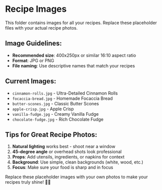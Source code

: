 # Recipe Images

This folder contains images for all your recipes. Replace these placeholder files with your actual recipe photos.

## Image Guidelines:
- **Recommended size**: 400x250px or similar 16:10 aspect ratio
- **Format**: JPG or PNG
- **File naming**: Use descriptive names that match your recipes

## Current Images:
- `cinnamon-rolls.jpg` - Ultra-Detailed Cinnamon Rolls
- `focaccia-bread.jpg` - Homemade Focaccia Bread  
- `butter-scones.jpg` - Classic Butter Scones
- `apple-crisp.jpg` - Apple Crisp
- `vanilla-fudge.jpg` - Creamy Vanilla Fudge
- `chocolate-fudge.jpg` - Rich Chocolate Fudge

## Tips for Great Recipe Photos:
1. **Natural lighting** works best - shoot near a window
2. **45-degree angle** or overhead shots look professional
3. **Props**: Add utensils, ingredients, or napkins for context
4. **Background**: Use simple, clean backgrounds (white, wood, etc.)
5. **Focus**: Make sure your food is sharp and in focus

Replace these placeholder images with your own photos to make your recipes truly shine! 📸🍴
